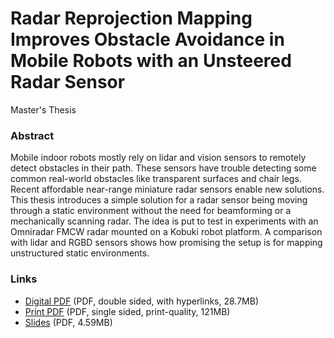 # Radar Reprojection Mapping Improves Obstacle Avoidance in Mobile Robots with an Unsteered Radar Sensor
Master's Thesis

### Abstract
Mobile indoor robots mostly rely on lidar and vision sensors to remotely detect obstacles in
their path. These sensors have trouble detecting some common real-world obstacles like
transparent surfaces and chair legs. Recent affordable near-range miniature radar sensors
enable new solutions.  
This thesis introduces a simple solution for a radar sensor being moving through a static
environment without the need for beamforming or a mechanically scanning radar. The idea
is put to test in experiments with an Omniradar FMCW radar mounted on a Kobuki robot
platform. A comparison with lidar and RGBD sensors shows how promising the setup is for
mapping unstructured static environments.

### Links

 * [Digital PDF](https://github.com/lalten/MA_latex/raw/master/radar_ma_digital_20170925.pdf) (PDF, double sided, with hyperlinks, 28.7MB)
 * [Print PDF](https://github.com/lalten/MA_latex/raw/master/radar_ma_print_20170925.pdf) (PDF, single sided, print-quality, 121MB)
 * [Slides](https://github.com/lalten/MA_latex/raw/master/Radar%20Reprojection%20Mapping.pdf) (PDF, 4.59MB)
